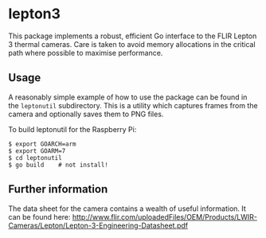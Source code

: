 # lepton3

This package implements a robust, efficient Go interface to the FLIR
Lepton 3 thermal cameras. Care is taken to avoid memory allocations in
the critical path where possible to maximise performance.

## Usage

A reasonably simple example of how to use the package can be found in
the `leptonutil` subdirectory. This is a utility which captures
frames from the camera and optionally saves them to PNG files.

To build leptonutil for the Raspberry Pi:

```
$ export GOARCH=arm
$ export GOARM=7
$ cd leptonutil
$ go build    # not install!
```

## Further information

The data sheet for the camera contains a wealth of useful
information. It can be found here:
http://www.flir.com/uploadedFiles/OEM/Products/LWIR-Cameras/Lepton/Lepton-3-Engineering-Datasheet.pdf
